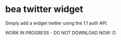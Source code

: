 bea twitter widget
======================

Simply add a widget twitter using the 1.1 auth API. 

WORK IN PROGRESS - DO NOT DOWNLOAD NOW :D